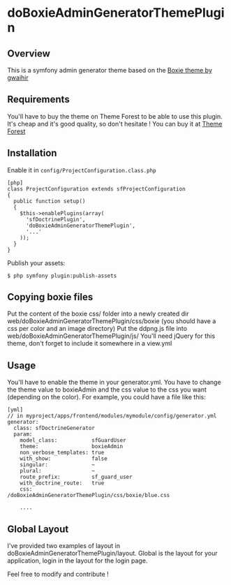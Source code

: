 doBoxieAdminGeneratorThemePlugin
========================================================

Overview
--------

This is a symfony admin generator theme based on the [Boxie theme by gwaihir](http://themeforest.net/item/boxie-admin/74076)


Requirements
------------

You'll have to buy the theme on Theme Forest to be able to use this plugin.
It's cheap and it's good quality, so don't hesitate ! You can buy it at [Theme Forest](http://themeforest.net/item/boxie-admin/74076)


Installation
------------

Enable it in `config/ProjectConfiguration.class.php`

    [php]
    class ProjectConfiguration extends sfProjectConfiguration
    {
      public function setup()
      {
        $this->enablePlugins(array(
          'sfDoctrinePlugin', 
          'doBoxieAdminGeneratorThemePlugin',
          '...'
        ));
      }
    }

Publish your assets:

    $ php symfony plugin:publish-assets

Copying boxie files
-------------------

Put the content of the boxie css/ folder into a newly created dir web/doBoxieAdminGeneratorThemePlugin/css/boxie (you should have a css per color and an image directory)
Put the ddpng.js file into web/doBoxieAdminGeneratorThemePlugin/js/
You'll need jQuery for this theme, don't forget to include it somewhere in a view.yml


Usage
-----

You'll have to enable the theme in your generator.yml. You have to change the
theme value to boxieAdmin and the css value to the css you want (depending on the color).
For example, you could have a file like this:

    [yml]
    // in myproject/apps/frontend/modules/mymodule/config/generator.yml
    generator:
      class: sfDoctrineGenerator
      param:
        model_class:           sfGuardUser
        theme:                 boxieAdmin
        non_verbose_templates: true
        with_show:             false
        singular:              ~
        plural:                ~
        route_prefix:          sf_guard_user
        with_doctrine_route:   true
        css:                   /doBoxieAdminGeneratorThemePlugin/css/boxie/blue.css

        ....

Global Layout
-------------

I've provided two examples of layout in doBoxieAdminGeneratorThemePlugin/layout.
Global is the layout for your application, login in the layout for the login page.


Feel free to modify and contribute !
